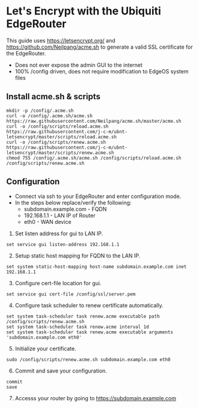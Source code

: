 # Let's Encrypt with the Ubiquiti EdgeRouter

This guide uses <https://letsencrypt.org/> and <https://github.com/Neilpang/acme.sh>
to generate a valid SSL certificate for the EdgeRouter.

* Does not ever expose the admin GUI to the internet
* 100% /config driven, does not require modification to EdgeOS system files

## Install acme.sh & scripts
```
mkdir -p /config/.acme.sh
curl -o /config/.acme.sh/acme.sh https://raw.githubusercontent.com/Neilpang/acme.sh/master/acme.sh
curl -o /config/scripts/reload.acme.sh https://raw.githubusercontent.com/j-c-m/ubnt-letsencrypt/master/scripts/reload.acme.sh
curl -o /config/scripts/renew.acme.sh https://raw.githubusercontent.com/j-c-m/ubnt-letsencrypt/master/scripts/renew.acme.sh
chmod 755 /config/.acme.sh/acme.sh /config/scripts/reload.acme.sh /config/scripts/renew.acme.sh
```

## Configuration

* Connect via ssh to your EdgeRouter and enter configuration mode.
* In the steps below replace/verify the following:
  * subdomain.example.com - FQDN
  * 192.168.1.1 - LAN IP of Router
  * eth0 - WAN device

1. Set listen address for gui to LAN IP.
```
set service gui listen-address 192.168.1.1
```
2. Setup static host mapping for FQDN to the LAN IP.
```
set system static-host-mapping host-name subdomain.example.com inet 192.168.1.1
```
3. Configure cert-file location for gui.
```
set service gui cert-file /config/ssl/server.pem
```
4. Configure task scheduler to renew certificate automatically.
```
set system task-scheduler task renew.acme executable path /config/scripts/renew.acme.sh
set system task-scheduler task renew.acme interval 1d
set system task-scheduler task renew.acme executable arguments 'subdomain.example.com eth0'
```
5. Initialize your certificate.
```
sudo /config/scripts/renew.acme.sh subdomain.example.com eth0
```
6. Commit and save your configuration.
```
commit
save
```
7. Accesss your router by going to <https://subdomain.example.com>